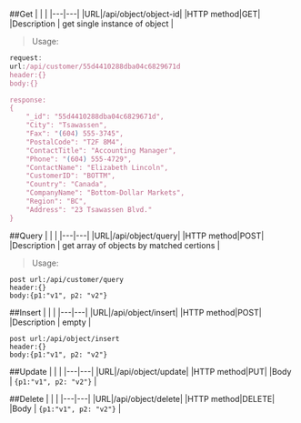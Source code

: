 ##Get
| | |
|---|---|
|URL|/api/object/object-id|
|HTTP method|GET|
|Description | get single instance of object |

> Usage:

```javascript
request:
url:/api/customer/55d4410288dba04c6829671d
header:{}
body:{}

response:
{
    "_id": "55d4410288dba04c6829671d",
    "City": "Tsawassen",
    "Fax": "(604) 555-3745",
    "PostalCode": "T2F 8M4",
    "ContactTitle": "Accounting Manager",
    "Phone": "(604) 555-4729",
    "ContactName": "Elizabeth Lincoln",
    "CustomerID": "BOTTM",
    "Country": "Canada",
    "CompanyName": "Bottom-Dollar Markets",
    "Region": "BC",
    "Address": "23 Tsawassen Blvd."
}
```

##Query
| | |
|---|---|
|URL|/api/object/query|
|HTTP method|POST|
|Description | get array of objects by matched certions |

> Usage:
```
post url:/api/customer/query
header:{}
body:{p1:"v1", p2: "v2"}
```


##Insert
| | |
|---|---|
|URL|/api/object/insert|
|HTTP method|POST|
|Description | empty |

```
post url:/api/object/insert
header:{}
body:{p1:"v1", p2: "v2"}
```


##Update
| | |
|---|---|
|URL|/api/object/update|
|HTTP method|PUT|
|Body | `{p1:"v1", p2: "v2"}` |

##Delete
| | |
|---|---|
|URL|/api/object/delete|
|HTTP method|DELETE|
|Body | `{p1:"v1", p2: "v2"}` |
